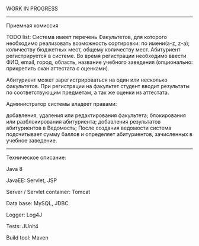 WORK IN PROGRESS
________________________

Приемная комиссия

TODO list:
Система имеет перечень Факультетов, для которого необходимо реализовать возможность сортировки:
по имени(a-z, z-a);
количеству бюджетных мест,
общему количеству мест.
Абитуриент регистрируется в системе. Во время регистрации необходимо ввести ФИО, email, город, область, название учебного заведения (опционально: прикрепить скан аттестата с оценками).

Абитуриент может зарегистрироваться на один или несколько факультетов. При регистрации на факультет студент вводит результаты по соответствующим предметам, а так же оценки из аттестата.

Администратор системы владеет правами:

добавления, удаления или редактирования факультета;
блокирования или разблокирования абитуриента;
добавления результатов абитуриентов в Ведомость;
После создания ведомости система подсчитывает сумму баллов и определяет абитуриентов, зачисленных в учебное заведение.

________________________

Техническое описание:

Java 8

JavaEE: Servlet, JSP

Server / Servlet container: Tomcat

Data base: MySQL, JDBC

Logger: Log4J

Tests: JUnit4

Build tool: Maven
